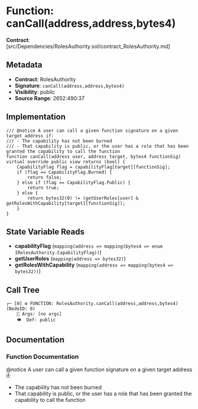 # Function: canCall(address,address,bytes4)

**Contract**: [src/Dependencies/RolesAuthority.sol/contract_RolesAuthority.md]

## Metadata

- **Contract**: RolesAuthority
- **Signature**: `canCall(address,address,bytes4)`
- **Visibility**: public
- **Source Range**: 2652:490:37

## Implementation

```solidity
/// @notice A user can call a given function signature on a given target address if:
/// - The capability has not been burned
/// - That capability is public, or the user has a role that has been granted the capability to call the function
function canCall(address user, address target, bytes4 functionSig) virtual override public view returns (bool) {
    CapabilityFlag flag = capabilityFlag[target][functionSig];
    if (flag == CapabilityFlag.Burned) {
        return false;
    } else if (flag == CapabilityFlag.Public) {
        return true;
    } else {
        return bytes32(0) != (getUserRoles[user] & getRolesWithCapability[target][functionSig]);
    }
}
```

## State Variable Reads

- **capabilityFlag** (`mapping(address => mapping(bytes4 => enum IRolesAuthority.CapabilityFlag))`)
- **getUserRoles** (`mapping(address => bytes32)`)
- **getRolesWithCapability** (`mapping(address => mapping(bytes4 => bytes32))`)

## Call Tree

```
┌─ [0] ⚙️ FUNCTION: RolesAuthority.canCall(address,address,bytes4) (NodeID: 0)
    💬 Args: [no args]
    👁️  Def: public
```

## Documentation

### Function Documentation

@notice A user can call a given function signature on a given target address if:
- The capability has not been burned
- That capability is public, or the user has a role that has been granted the capability to call the function
